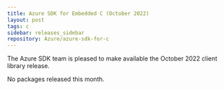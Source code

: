 ```yaml
---
title: Azure SDK for Embedded C (October 2022)
layout: post
tags: c
sidebar: releases_sidebar
repository: Azure/azure-sdk-for-c
---
```


The Azure SDK team is pleased to make available the October 2022 client library release.

No packages released this month.
